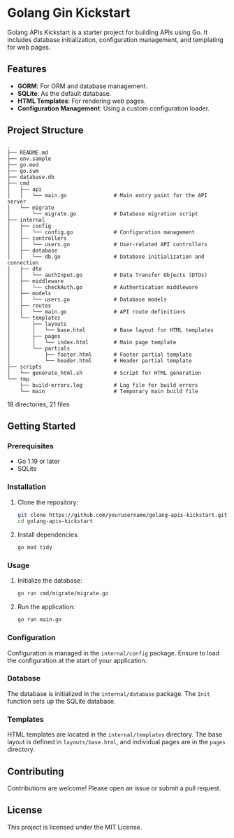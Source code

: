 # Golang Gin Kickstart

Golang APIs Kickstart is a starter project for building APIs using Go. It includes database initialization, configuration management, and templating for web pages.

## Features

- **GORM**: For ORM and database management.
- **SQLite**: As the default database.
- **HTML Templates**: For rendering web pages.
- **Configuration Management**: Using a custom configuration loader.

## Project Structure
```
.
├── README.md
├── env.sample
├── go.mod
├── go.sum
├── database.db
├── cmd
│   ├── api
│   │   └── main.go               # Main entry point for the API server
│   └── migrate
│       └── migrate.go            # Database migration script
├── internal
│   ├── config
│   │   └── config.go             # Configuration management
│   ├── controllers
│   │   └── users.go              # User-related API controllers
│   ├── database
│   │   └── db.go                 # Database initialization and connection
│   ├── dto
│   │   └── authInput.go          # Data Transfer Objects (DTOs)
│   ├── middleware
│   │   └── checkAuth.go          # Authentication middleware
│   ├── models
│   │   └── users.go              # Database models
│   ├── routes
│   │   └── main.go               # API route definitions
│   └── templates
│       ├── layouts
│       │   └── base.html         # Base layout for HTML templates
│       ├── pages
│       │   └── index.html        # Main page template
│       └── partials
│           ├── footer.html       # Footer partial template
│           └── header.html       # Header partial template
├── scripts
│   └── generate_html.sh          # Script for HTML generation
└── tmp
    ├── build-errors.log          # Log file for build errors
    └── main                      # Temporary main build file
```


18 directories, 21 files

## Getting Started

### Prerequisites

- Go 1.19 or later
- SQLite

### Installation

1. Clone the repository:
    ```sh
    git clone https://github.com/yourusername/golang-apis-kickstart.git
    cd golang-apis-kickstart
    ```

2. Install dependencies:
    ```sh
    go mod tidy
    ```

### Usage

1. Initialize the database:
    ```sh
    go run cmd/migrate/migrate.go
    ```

2. Run the application:
    ```sh
    go run main.go
    ```

### Configuration

Configuration is managed in the `internal/config` package. Ensure to load the configuration at the start of your application.

### Database

The database is initialized in the `internal/database` package. The `Init` function sets up the SQLite database.

### Templates

HTML templates are located in the `internal/templates` directory. The base layout is defined in `layouts/base.html`, and individual pages are in the `pages` directory.

## Contributing

Contributions are welcome! Please open an issue or submit a pull request.

## License

This project is licensed under the MIT License. 
